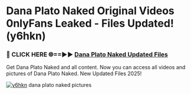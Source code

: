 # Dana Plato Naked Original Videos 0nlyFans Leaked - Files Updated! (y6hkn)

<h3>🔴 CLICK HERE 🌐==►► <a href="https://tinyurl.com/up5wt9bj" rel="nofollow">Dana Plato Naked Updated Files</a></h3>

Get Dana Plato Naked and all content. Now you can access all videos and pictures of Dana Plato Naked. New Updated Files 2025!

[![y6hkn](https://i.imgur.com/ABiUzMV.gif)](https://tinyurl.com/up5wt9bj)
dana plato naked pictures